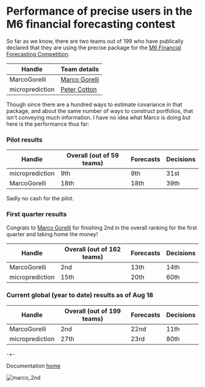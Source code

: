 
# Performance of precise users in the M6 financial forecasting contest

So far as we know, there are two teams out of 199 who have publically declared that they are using the precise package for the [M6 Financial Forecasting Competition](https://m6competition.com/). 

| Handle                                  | Team details                                                |  
|-----------------------------------------|-------------------------------------------------------------|
| MarcoGorelli                            | [Marco Gorelli](https://www.linkedin.com/in/marcogorelli/)  |
| microprediction                         | [Peter Cotton](https://www.linkedin.com/in/petercotton/)    | 


Though since there are a hundred ways to estimate covariance in that package, and about the same number of ways to construct portfolios, that isn't conveying much information. I have no idea what Marco is doing but here is the performance thus far:


### Pilot results

| Handle                                  | Overall (out of 59 teams)                                   |   Forecasts  |  Decisions |
|-----------------------------------------|-------------------------------------------------------------|--------------|------------|
| microprediction                         | 9th                                                         |    9th       |  31st      |
| MarcoGorelli                            | 18th                                                        |    18th      |  39th      |

Sadly no cash for the pilot. 

### First quarter results

Congrats to [Marco Gorelli](https://www.linkedin.com/in/marcogorelli/) for finishing 2nd in the overall ranking for the first quarter and taking home the money! 

| Handle                                  | Overall (out of 162 teams)                                  |   Forecasts  |  Decisions |
|-----------------------------------------|-------------------------------------------------------------|--------------|------------|
| MarcoGorelli                            | 2nd                                                         |    13th      |  14th      |
| microprediction                         | 15th                                                        |    20th      |  60th      |



### Current global (year to date) results as of Aug 18


| Handle                                  | Overall (out of 199 teams)                                  |   Forecasts  |  Decisions |
|-----------------------------------------|-------------------------------------------------------------|--------------|------------|
| MarcoGorelli                            | 2nd                                                         |    22nd      |  11th      |
| microprediction                         | 27th                                                        |    23rd      |  80th      |




-+-

Documentation [home](https://microprediction.github.io/precise)


![marco_2nd](/precise/assets/images/first_quarter.png)






